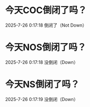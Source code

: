 # 今天COC倒闭了吗？

2025-7-26 0:17:18 倒闭了（Not Down）

# 今天NOS倒闭了吗？

2025-7-26 0:17:18 没倒闭（Down）

# 今天NS倒闭了吗？

2025-7-26 0:17:19 没倒闭（Down）

